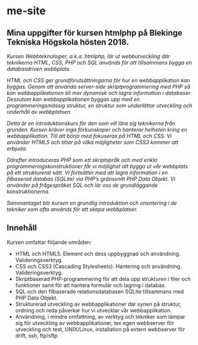# me-site

## Mina uppgifter för kursen htmlphp på Blekinge Tekniska Högskola hösten 2018.

*Kursen Webbteknologier, a.k.a. htmlphp, lär ut webbutveckling där teknikerna HTML, CSS, PHP och SQL används för att tillsammans bygga en databasdriven webbplats.*

*HTML och CSS ger grundförutsättningarna för hur en webbapplikation kan byggas. Genom att använda server-side skriptprogrammering med PHP så kan webbapplikationen bli mer dynamisk och lagra information i databaser. Dessutom kan webbapplikationen byggas upp med en programmeringsmässig struktur, en struktur som underlättar utveckling och underhåll av webbplatsen.*

*Detta är en introduktionskurs för den som vill lära sig teknikerna från grunden. Kursen kräver inga förkunskaper och hanterar helheten kring en webbapplikation. Till att börja med fokuseras på HTML och CSS. Vi använder HTML5 och tittar på vilka möjligheter som CSS3 kommer att erbjuda.*

*Därefter introduceras PHP som ett skriptspråk och med enkla programmeringskonstruktioner får vi möjlighet att bygga ut vår webbplats på ett strukturerat sätt. Vi fortsätter med att lagra information i en filbaserad databas (SQLite) via PHP’s gränssnitt PHP Data Objekt. Vi använder på frågespråket SQL och lär oss de grundläggande konstruktionerna.*

*Sammantaget blir kursen en grundlig introduktion och orientering i de tekniker som ofta används för att skapa webbplatser.*

## Innehåll

Kursen omfattar följande områden:

- HTML och HTML5. Element och dess uppbyggnad och användning. Valideringsverktyg.
- CSS och CSS3 (Cascading Stylesheets). Hantering och användning. Valideringsverktyg.
- Skriptbaserad PHP-programmering för att dela upp strukturen i filer och funktioner samt för att hantera formulär och lagring i databas.
- SQL och den filbaserade relationsdatabasen SQLite tillsammans med PHP Data Objekt.
- Strukturerad utveckling av webbapplikationer där synen på struktur, ordning och reda påverkar hur vi utvecklar vår webbapplikation.
- Användning, i mindre omfattning, av verktyg och tekniker som lämpar sig för utveckling av webbapplikationer, tex egen webbserver för utveckling och test, UNIX/Linux, installation på extern webbserver för drift, ssh, ftp/sftp
